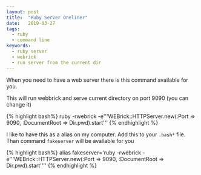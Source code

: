 ```yaml
---
layout: post
title:  "Ruby Server Oneliner"
date:   2019-03-27
tags:
  - ruby
  - command line
keywords:
  - ruby server
  - webrick
  - run server from the current dir
---
```

When you need to have a web server there is this command available for you.

This will run webbrick and serve current directory on port 9090 (you can change it)

{% highlight bash%}
ruby -rwebrick -e'\''WEBrick::HTTPServer.new(:Port => 9090, :DocumentRoot => Dir.pwd).start'\''
{% endhighlight %}
<!--more-->

I like to have this as a alias on my computer. Add this to your `.bash*` file. Than command `fakeserver` will be available for you

{% highlight bash%}
alias fakeserver='ruby -rwebrick -e'\''WEBrick::HTTPServer.new(:Port => 9090, :DocumentRoot => Dir.pwd).start'\'''
{% endhighlight %}

